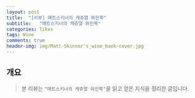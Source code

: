 ```yaml
---
layout: post
title:  "[리뷰] 매트스키너의 캐쥬얼 와인북"
subtitle:   "매트스키너의 캐쥬얼 와인북"
categories: likes
tags: Wine
comments: true
header-img: img/Matt-Skinner's_wine_book-cover.jpg
---
```


## 개요
> 본 리뷰는 `"매트스키너의 캐쥬얼 와인북"`을 읽고 얻은 지식을 정리한 글입니다.
